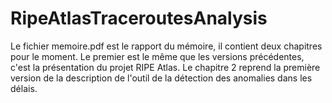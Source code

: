 # RipeAtlasTraceroutesAnalysis

Le fichier memoire.pdf est le rapport du mémoire, il contient deux chapitres pour le moment. Le premier est le même que les versions précédentes, c'est la présentation du projet RIPE Atlas. Le chapitre 2 reprend la première version de la description de l'outil de la détection des anomalies dans les délais.
